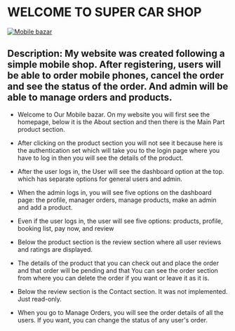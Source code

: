
# WELCOME TO  SUPER CAR SHOP

<a href="https://mobilebazar.netlify.app/" target="_blank"><img src="https://i.ibb.co/8xszm9B/banner.png" className="img-fluid" alt="Mobile bazar"/></a>

## Description: My website was created following a simple mobile shop. After registering, users will be able to order mobile phones, cancel the order and see the status of the order. And admin will be able to manage orders and products.

+ Welcome to Our Mobile bazar. On my website you will first see the homepage, below it is the About section and then there is the Main Part product section.

+ After clicking on the product section you will not see it because here is the authentication set which will take you to the login page where you have to log in then you will see the details of the product.

+ After the user logs in, the User will see the dashboard option at the top.  which has separate options for general users and admin.

+ When the admin logs in, you will see five options on the dashboard page: the profile, manager orders, manage products, make an admin and add a product.

+ Even if the  user logs in, the user will see five options: products, profile,  booking list, pay now,  and review

+ Below the product section is the review section where all user reviews and ratings are displayed.

+ The details of the product that you can check out and place the order and that order will be pending and that You can see the order section from where you can delete the order if you want or leave it as it is.
 
+ Below the review section is the Contact section. It was not implemented. Just read-only.

+ When you go to Manage Orders, you will see the order details of all the users. If you want, you can change the status of any user's order. 
